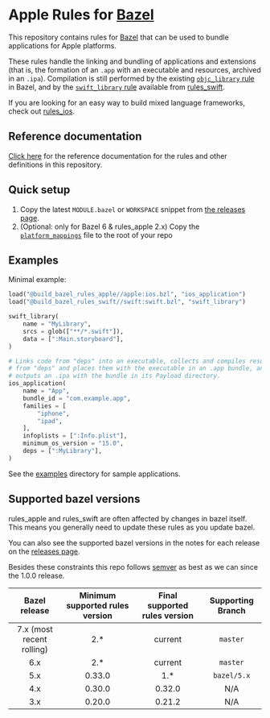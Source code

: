 # Apple Rules for [Bazel](https://bazel.build)

This repository contains rules for [Bazel](https://bazel.build) that can be
used to bundle applications for Apple platforms.

These rules handle the linking and bundling of applications and extensions
(that is, the formation of an `.app` with an executable and resources,
archived in an `.ipa`). Compilation is still performed by the existing
[`objc_library` rule](https://bazel.build/reference/be/objective-c#objc_library)
in Bazel, and by the
[`swift_library` rule](https://github.com/bazelbuild/rules_swift/blob/master/doc/rules.md#swift_library)
available from [rules_swift](https://github.com/bazelbuild/rules_swift).

If you are looking for an easy way to build mixed language frameworks, check out [rules_ios](https://github.com/bazel-ios/rules_ios).

## Reference documentation

[Click here](https://github.com/bazelbuild/rules_apple/tree/master/doc)
for the reference documentation for the rules and other definitions in this
repository.

## Quick setup

1. Copy the latest `MODULE.bazel` or `WORKSPACE` snippet from [the releases
page](https://github.com/bazelbuild/rules_apple/releases).
2. (Optional: only for Bazel 6 & rules_apple 2.x) Copy the
[`platform_mappings`](https://github.com/bazelbuild/rules_apple/blob/master/platform_mappings)
file to the root of your repo

## Examples

Minimal example:

```python
load("@build_bazel_rules_apple//apple:ios.bzl", "ios_application")
load("@build_bazel_rules_swift//swift:swift.bzl", "swift_library")

swift_library(
    name = "MyLibrary",
    srcs = glob(["**/*.swift"]),
    data = [":Main.storyboard"],
)

# Links code from "deps" into an executable, collects and compiles resources
# from "deps" and places them with the executable in an .app bundle, and then
# outputs an .ipa with the bundle in its Payload directory.
ios_application(
    name = "App",
    bundle_id = "com.example.app",
    families = [
        "iphone",
        "ipad",
    ],
    infoplists = [":Info.plist"],
    minimum_os_version = "15.0",
    deps = [":MyLibrary"],
)
```

See the [examples](https://github.com/bazelbuild/rules_apple/tree/master/examples)
directory for sample applications.

## Supported bazel versions

rules_apple and rules_swift are often affected by changes in bazel
itself. This means you generally need to update these rules as you
update bazel.

You can also see the supported bazel versions in the notes for each
release on the [releases
page](https://github.com/bazelbuild/rules_apple/releases).

Besides these constraints this repo follows
[semver](https://semver.org/) as best as we can since the 1.0.0 release.

| Bazel release | Minimum supported rules version | Final supported rules version | Supporting Branch |
|:-------------------:|:-------------------:|:-------------------------:|:-------------------------:|
| 7.x (most recent rolling) | 2.* | current | `master` |
| 6.x | 2.* | current | `master` |
| 5.x | 0.33.0 | 1.* | `bazel/5.x` |
| 4.x | 0.30.0 | 0.32.0 | N/A |
| 3.x | 0.20.0 | 0.21.2 | N/A |
